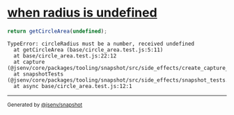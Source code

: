 # [when radius is undefined](../../circle_area.test.js#L21)

```js
return getCircleArea(undefined);
```

```console
TypeError: circleRadius must be a number, received undefined
  at getCircleArea (base/circle_area.test.js:5:11)
  at base/circle_area.test.js:22:12
  at capture (@jsenv/core/packages/tooling/snapshot/src/side_effects/create_capture_side_effects.js:342:29)
  at snapshotTests (@jsenv/core/packages/tooling/snapshot/src/side_effects/snapshot_tests.js:182:33)
  at async base/circle_area.test.js:12:1
```

---

<sub>
  Generated by <a href="https://github.com/jsenv/core/tree/main/packages/tooling/snapshot">@jsenv/snapshot</a>
</sub>

